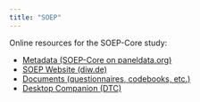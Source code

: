 ```yaml
---
title: "SOEP"
---
```



Online resources for the SOEP-Core study:

* [Metadata (SOEP-Core on paneldata.org)](https://paneldata.org/soep-core)
* [SOEP Website (diw.de)](http://diw.de/soep)
* [Documents (questionnaires, codebooks, etc.)](http://diw.de/de/diw_02.c.222858.de/dokumente.html)
* [Desktop Companion (DTC)](dtc/)

